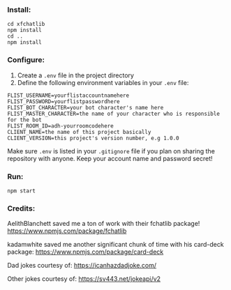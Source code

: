 ### Install:

```
cd xfchatlib
npm install
cd ..
npm install
```

### Configure:

1. Create a `.env` file in the project directory
1. Define the following environment variables in your `.env` file:
```
FLIST_USERNAME=yourflistaccountnamehere
FLIST_PASSWORD=yourflistpasswordhere
FLIST_BOT_CHARACTER=your bot character's name here
FLIST_MASTER_CHARACTER=the name of your character who is responsible for the bot
FLIST_ROOM_ID=adh-yourroomcodehere
CLIENT_NAME=the name of this project basically
CLIENT_VERSION=this project's version number, e.g 1.0.0
```

Make sure `.env` is listed in your `.gitignore` file if you plan on sharing the repository with anyone. Keep your account name and password secret!

### Run:

```
npm start
```

### Credits: 

AelithBlanchett saved me a ton of work with their fchatlib package! https://www.npmjs.com/package/fchatlib

kadamwhite saved me another significant chunk of time with his card-deck package: https://www.npmjs.com/package/card-deck

Dad jokes courtesy of: https://icanhazdadjoke.com/

Other jokes courtesy of: https://sv443.net/jokeapi/v2